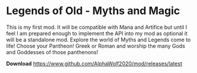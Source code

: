 # Legends of Old - Myths and Magic
This is my first mod. It will be compatible with Mana and Artifice but until I feel I am prepared enough to implement the API into my mod as optional it will be a standalone mod.
Explore the world of Myths and Legends come to life! Choose your Pantheon! Greek or Roman and worship the many Gods and Goddesses of those panthenons!

**Download**
https://www.github.com/AlphaWolf2020/mod/releases/latest
